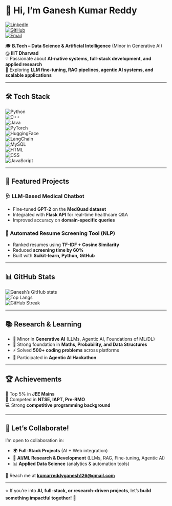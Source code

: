 # 👋 Hi, I’m Ganesh Kumar Reddy  

[![LinkedIn](https://img.shields.io/badge/LinkedIn-blue?logo=linkedin&logoColor=white)](your-linkedin-url)  
[![GitHub](https://img.shields.io/badge/GitHub-000?logo=github&logoColor=white)](https://github.com/your-github-username)  
[![Email](https://img.shields.io/badge/Email-D14836?logo=gmail&logoColor=white)](mailto:kumarreddyganesh126@gmail.com)  

🎓 **B.Tech – Data Science & Artificial Intelligence** (Minor in Generative AI) @ **IIIT Dharwad**  
💡 Passionate about **AI-native systems, full-stack development, and applied research**  
🚀 Exploring **LLM fine-tuning, RAG pipelines, agentic AI systems, and scalable applications**  

---

## 🛠️ Tech Stack  

![Python](https://img.shields.io/badge/Python-3776AB?logo=python&logoColor=white)  
![C++](https://img.shields.io/badge/C++-00599C?logo=cplusplus&logoColor=white)  
![Java](https://img.shields.io/badge/Java-007396?logo=java&logoColor=white)  
![PyTorch](https://img.shields.io/badge/PyTorch-EE4C2C?logo=pytorch&logoColor=white)  
![HuggingFace](https://img.shields.io/badge/Transformers-FF6F00?logo=huggingface&logoColor=white)  
![LangChain](https://img.shields.io/badge/LangChain-1C3C3C?logo=chainlink&logoColor=white)  
![MySQL](https://img.shields.io/badge/MySQL-4479A1?logo=mysql&logoColor=white)  
![HTML](https://img.shields.io/badge/HTML5-E34F26?logo=html5&logoColor=white)  
![CSS](https://img.shields.io/badge/CSS3-1572B6?logo=css3&logoColor=white)  
![JavaScript](https://img.shields.io/badge/JavaScript-F7DF1E?logo=javascript&logoColor=black)  

---

## 📌 Featured Projects  

### 🩺 LLM-Based Medical Chatbot  
- Fine-tuned **GPT-2** on the **MedQuad dataset**  
- Integrated with **Flask API** for real-time healthcare Q&A  
- Improved accuracy on **domain-specific queries**  

### 📄 Automated Resume Screening Tool (NLP)  
- Ranked resumes using **TF-IDF + Cosine Similarity**  
- Reduced **screening time by 60%**  
- Built with **Scikit-learn, Python, GitHub**  

---

## 📊 GitHub Stats  

![Ganesh’s GitHub stats](https://github-readme-stats.vercel.app/api?username=your-github-username&show_icons=true&theme=tokyonight)  
![Top Langs](https://github-readme-stats.vercel.app/api/top-langs/?username=your-github-username&layout=compact&theme=tokyonight)  
![GitHub Streak](https://github-readme-streak-stats.herokuapp.com/?user=your-github-username&theme=tokyonight)  

---

## 📚 Research & Learning  

- 📖 Minor in **Generative AI** (LLMs, Agentic AI, Foundations of ML/DL)  
- 🧮 Strong foundation in **Maths, Probability, and Data Structures**  
- ⚡ Solved **500+ coding problems** across platforms  
- 🤖 Participated in **Agentic AI Hackathon**  

---

## 🏆 Achievements  

🏅 Top 5% in **JEE Mains**  
📘 Competed in **NTSE, IAPT, Pre-RMO**  
💻 Strong **competitive programming background**  

---

## 🤝 Let’s Collaborate!  

I’m open to collaboration in:  
- 🌍 **Full-Stack Projects** (AI + Web integration)  
- 🤖 **AI/ML Research & Development** (LLMs, RAG, Fine-tuning, Agentic AI)  
- 📊 **Applied Data Science** (analytics & automation tools)  

📩 Reach me at **kumarreddyganesh126@gmail.com**  

---

⭐ If you’re into **AI, full-stack, or research-driven projects**, let’s **build something impactful together!** 🚀  
